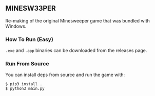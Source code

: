 ## MINESW33PER

Re-making of the original Minesweeper game that was bundled with Windows.

### How To Run (Easy)
`.exe` and `.app` binaries can be downloaded from the releases page.

### Run From Source
You can install deps from source and run the game with:
```
$ pip3 install .
$ python3 main.py
```